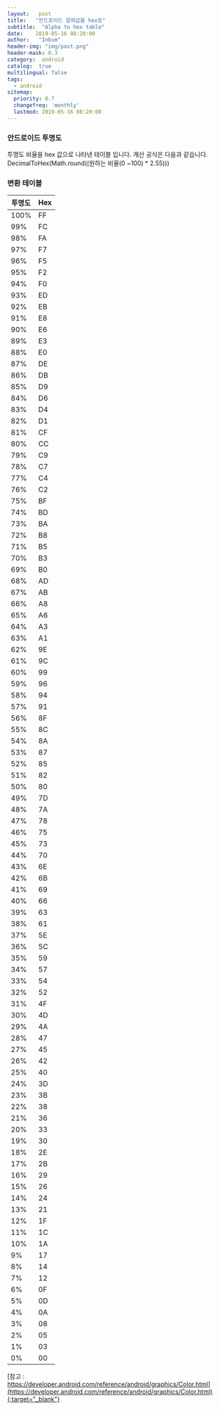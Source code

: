 ```yaml
---
layout:   post
title:   "안드로이드 알파값을 hex로"
subtitle:  "Alpha to hex table"
date:    2019-05-16 08:20:00
author:   "Inbum"
header-img: "img/post.png"
header-mask: 0.3
category:  android
catalog:  true
multilingual: false
tags:
  - android
sitemap:
  priority: 0.7
  changefreq: 'monthly'
  lastmod: 2019-05-16 08:20:00
---
```


### 안드로이드 투명도
투명도 비율을 hex 값으로 나타낸 테이블 입니다.
계산 공식은 다음과 같습니다.
DecimalToHex(Math.round((원하는 비율(0 ~100) * 2.55)))

### 변환 테이블

| 투명도 | Hex |
|---|---|
| 100% | FF |
| 99% | FC |
| 98% | FA |
| 97% | F7 |
| 96% | F5 |
| 95% | F2 |
| 94% | F0 |
| 93% | ED |
| 92% | EB |
| 91% | E8 |
| 90% | E6 |
| 89% | E3 |
| 88% | E0 |
| 87% | DE |
| 86% | DB |
| 85% | D9 |
| 84% | D6 |
| 83% | D4 |
| 82% | D1 |
| 81% | CF |
| 80% | CC |
| 79% | C9 |
| 78% | C7 |
| 77% | C4 |
| 76% | C2 |
| 75% | BF |
| 74% | BD |
| 73% | BA |
| 72% | B8 |
| 71% | B5 |
| 70% | B3 |
| 69% | B0 |
| 68% | AD |
| 67% | AB |
| 66% | A8 |
| 65% | A6 |
| 64% | A3 |
| 63% | A1 |
| 62% | 9E |
| 61% | 9C |
| 60% | 99 |
| 59% | 96 |
| 58% | 94 |
| 57% | 91 |
| 56% | 8F |
| 55% | 8C |
| 54% | 8A |
| 53% | 87 |
| 52% | 85 |
| 51% | 82 |
| 50% | 80 |
| 49% | 7D |
| 48% | 7A |
| 47% | 78 |
| 46% | 75 |
| 45% | 73 |
| 44% | 70 |
| 43% | 6E |
| 42% | 6B |
| 41% | 69 |
| 40% | 66 |
| 39% | 63 |
| 38% | 61 |
| 37% | 5E |
| 36% | 5C |
| 35% | 59 |
| 34% | 57 |
| 33% | 54 |
| 32% | 52 |
| 31% | 4F |
| 30% | 4D |
| 29% | 4A |
| 28% | 47 |
| 27% | 45 |
| 26% | 42 |
| 25% | 40 |
| 24% | 3D |
| 23% | 3B |
| 22% | 38 |
| 21% | 36 |
| 20% | 33 |
| 19% | 30 |
| 18% | 2E |
| 17% | 2B |
| 16% | 29 |
| 15% | 26 |
| 14% | 24 |
| 13% | 21 |
| 12% | 1F |
| 11% | 1C |
| 10% | 1A |
| 9% | 17 |
| 8% | 14 |
| 7% | 12 |
| 6% | 0F |
| 5% | 0D |
| 4% | 0A |
| 3% | 08 |
| 2% | 05 |
| 1% | 03 |
| 0% | 00 |

[참고 : https://developer.android.com/reference/android/graphics/Color.html](https://developer.android.com/reference/android/graphics/Color.html){:target="_blank"}
